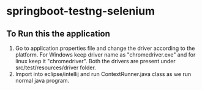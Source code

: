 # springboot-testng-selenium

## To Run this the application

1. Go to application.properties file and change the driver according to the platform. For Windows keep driver name as "chromedriver.exe" and for linux keep it "chromedriver". Both the drivers are present under src/test/resources/driver folder.
2. Import into eclipse/intellij and run ContextRunner.java class as we run normal java program.

